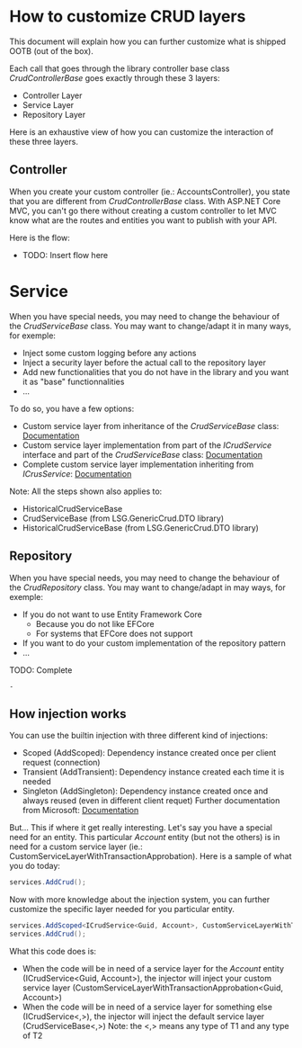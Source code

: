 # How to customize CRUD layers
This document will explain how you can further customize what is shipped OOTB (out of the box).

Each call that goes through the library controller base class *CrudControllerBase* goes exactly through these 3 layers:
- Controller Layer
- Service Layer
- Repository Layer

Here is an exhaustive view of how you can customize the interaction of these three layers.

## Controller
When you create your custom controller (ie.: AccountsController), you state that you are different from *CrudControllerBase* class. With ASP.NET Core MVC, you can't go there without creating a custom controller to let MVC know what are the routes and entities you want to publish with your API.

Here is the flow:
- TODO: Insert flow here

# Service
When you have special needs, you may need to change the behaviour of the *CrudServiceBase* class. You may want to change/adapt it in many ways, for exemple:
- Inject some custom logging before any actions
- Inject a security layer before the actual call to the repository layer
- Add new functionalities that you do not have in the library and you want it as "base" functionnalities
- ...

To do so, you have a few options:
- Custom service layer from inheritance of the *CrudServiceBase* class: [Documentation](./CustomServiceLayerInheritance.md)
- Custom service layer implementation from part of the *ICrudService* interface and part of the *CrudServiceBase* class: [Documentation](./CustomServiceLayerImplementation.md)
- Complete custom service layer implementation inheriting from *ICrusService*: [Documentation](./CompleteCustomServiceLayer.md)

Note: All the steps shown also applies to:
- HistoricalCrudServiceBase
- CrudServiceBase (from LSG.GenericCrud.DTO library)
- HistoricalCrudServiceBase (from LSG.GenericCrud.DTO library)

## Repository
When you have special needs, you may need to change the behaviour of the *CrudRepository* class. You may want to change/adapt in may ways, for exemple:
- If you do not want to use Entity Framework Core
    - Because you do not like EFCore
    - For systems that EFCore does not support
- If you want to do your custom implementation of the repository pattern
- ...

TODO: Complete
    
    - 

## How injection works
You can use the builtin injection with three different kind of injections:
- Scoped (AddScoped): Dependency instance created once per client request (connection)
- Transient (AddTransient): Dependency instance created each time it is needed
- Singleton (AddSingleton): Dependency instance created once and always reused (even in different client requet)
Further documentation from Microsoft: [Documentation](https://docs.microsoft.com/en-us/aspnet/core/fundamentals/dependency-injection?view=aspnetcore-3.1#service-lifetimes)

But... This if where it get really interesting. Let's say you have a special need for an entity. This particular *Account* entity (but not the others) is in need for a custom service layer (ie.: CustomServiceLayerWithTransactionApprobation). Here is a sample of what you do today:
```csharp
services.AddCrud();
```
Now with more knowledge about the injection system, you can further customize the specific layer needed for you particular entity.
```csharp
services.AddScoped<ICrudService<Guid, Account>, CustomServiceLayerWithTransactionApprobation<Guid, Account>>();
services.AddCrud();
```
What this code does is:
- When the code will be in need of a service layer for the *Account* entity (ICrudService<Guid, Account>), the injector will inject your custom service layer (CustomServiceLayerWithTransactionApprobation<Guid, Account>)
- When the code will be in need of a service layer for something else (ICrudService<,>), the injector will inject the default service layer (CrudServiceBase<,>)
Note: the <,> means any type of T1 and any type of T2